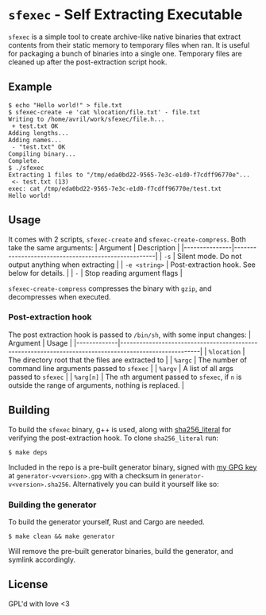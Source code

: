 # `sfexec` - Self Extracting Executable

`sfexec` is a simple tool to create archive-like native binaries that extract contents from their static memory to temporary files when ran.
It is useful for packaging a bunch of binaries into a single one.
Temporary files are cleaned up after the post-extraction script hook.

## Example

``` shell
$ echo "Hello world!" > file.txt
$ sfexec-create -e 'cat %location/file.txt' - file.txt
Writing to /home/avril/work/sfexec/file.h...
 + test.txt OK
Adding lengths...
Adding names...
 - "test.txt" OK
Compiling binary...
Complete.
$ ./sfexec
Extracting 1 files to "/tmp/eda0bd22-9565-7e3c-e1d0-f7cdff96770e"...
 <- test.txt (13)
exec: cat /tmp/eda0bd22-9565-7e3c-e1d0-f7cdff96770e/test.txt
Hello world!
```

## Usage

It comes with 2 scripts, `sfexec-create` and `sfexec-create-compress`. Both take the same arguments:
| Argument      | Description                                         |
|---------------|-----------------------------------------------------|
| `-s`          | Silent mode. Do not output anything when extracting |
| `-e <string>` | Post-extraction hook. See below for details.        |
| `-`           | Stop reading argument flags                         |

`sfexec-create-compress` compresses the binary with `gzip`, and decompresses when executed.

### Post-extraction hook

The post extraction hook is passed to `/bin/sh`, with some input changes:
| Argument    | Usage                                                                                                 |
|-------------|-------------------------------------------------------------------------------------------------------|
| `%location` | The directory root that the files are extracted to                                                    |
| `%argc`     | The number of command line arguments passed to `sfexec`                                               |
| `%argv`     | A list of all args passed to `sfexec`                                                                 |
| `%arg[n]`   | The `n`th argument passed to `sfexec`, if `n` is outside the range of arguments, nothing is replaced. |

## Building
To build the `sfexec` binary, g++ is used, along with [sha256_literal] for verifying the post-extraction hook.
To clone `sha256_literal` run:
``` shell
$ make deps
```
Included in the repo is a pre-built generator binary, signed with [my GPG key] at `generator-v<version>.gpg` with a checksum in `generator-v<version>.sha256`. Alternatively you can build it yourself like so:

[sha256_literal]: https://github.com/aguinet/sha256_literal
[my gpg key]: https://flanchan.moe/flanchan.asc

### Building the generator
To build the generator yourself, Rust and Cargo are needed.
``` shell
$ make clean && make generator
```
Will remove the pre-built generator binaries, build the generator, and symlink accordingly.

## License
GPL'd with love <3

